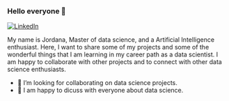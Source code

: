 ### Hello everyone 👋
[![LinkedIn](https://img.shields.io/badge/-LinkedIn-blue?style=flat-square&logo=Linkedin&logoColor=white&link=https://www.linkedin.com/in/Yourprofile/)](https://www.linkedin.com/in/jordana-izquierdo)

My name is Jordana, Master of data science, and a Artificial Intelligence enthusiast. Here, I want to share some of my projects and some of the wonderful things that I am learning in my career path as a data scientist. I am happy to collaborate with other projects and to connect with other data science enthusiasts. 

- 👯 I’m looking for collaborating on data science projects.
- 💬 I am happy to dicuss with everyone about data science.


<!--
My name is Jordana and I am a master of data science. I want to share some of my projects and some of the wonderful things that I am learning in my career path as a data scientist. I am happy to collaborate with other projects as well and to connect with other data science enthusiasts. 

- 🔭 I’m currently learning about Microsoft azure AI and mining big data.
- 👯 I’m looking to collaborate on data science projects.
- 💬 I am happy to dicuss with everyone about data science.

-->
